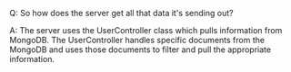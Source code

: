 Q: So how does the server get all that data it's sending out?

A: The server uses the UserController class which pulls information from MongoDB.
   The UserController handles specific documents from the MongoDB and
   uses those documents to filter and pull the appropriate information.
   

